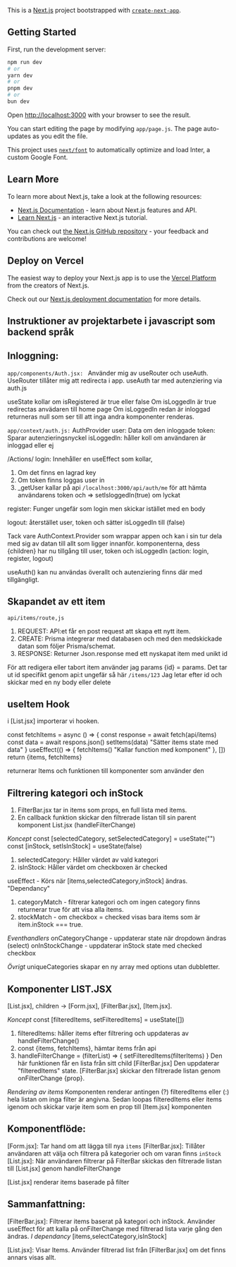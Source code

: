 This is a [Next.js](https://nextjs.org/) project bootstrapped with [`create-next-app`](https://github.com/vercel/next.js/tree/canary/packages/create-next-app).

## Getting Started

First, run the development server:

```bash
npm run dev
# or
yarn dev
# or
pnpm dev
# or
bun dev
```

Open [http://localhost:3000](http://localhost:3000) with your browser to see the result.

You can start editing the page by modifying `app/page.js`. The page auto-updates as you edit the file.

This project uses [`next/font`](https://nextjs.org/docs/basic-features/font-optimization) to automatically optimize and load Inter, a custom Google Font.

## Learn More

To learn more about Next.js, take a look at the following resources:

- [Next.js Documentation](https://nextjs.org/docs) - learn about Next.js features and API.
- [Learn Next.js](https://nextjs.org/learn) - an interactive Next.js tutorial.

You can check out [the Next.js GitHub repository](https://github.com/vercel/next.js/) - your feedback and contributions are welcome!

## Deploy on Vercel

The easiest way to deploy your Next.js app is to use the [Vercel Platform](https://vercel.com/new?utm_medium=default-template&filter=next.js&utm_source=create-next-app&utm_campaign=create-next-app-readme) from the creators of Next.js.

Check out our [Next.js deployment documentation](https://nextjs.org/docs/deployment) for more details.

## Instruktioner av projektarbete i javascript som backend språk

## Inloggning:

`app/components/Auth.jsx: `
Använder mig av useRouter och useAuth. UseRouter tillåter mig att redirecta i app. useAuth tar med autenziering via auth.js

useState kollar om isRegistered är true eller false
Om isLoggedIn är true redirectas anvädaren till home page
Om isLoggedIn redan är inloggad returneras null som ser till att inga andra komponenter renderas.

`app/context/auth.js:`
AuthProvider
user: Data om den inloggade
token: Sparar autenzieringsnyckel
isLoggedIn: håller koll om användaren är inloggad eller ej

/Actions/
login:
Innehåller en useEffect som kollar,

1. Om det finns en lagrad key
2. Om token finns loggas user in
3. \_getUser kallar på api `/localhost:3000/api/auth/me` för att hämta användarens token och => setIsloggedIn(true) om lyckat

register: Funger ungefär som login men skickar istället med en body

logout: återstället user, token och sätter isLoggedIn till (false)

Tack vare AuthContext.Provider som wrappar appen och kan i sin tur dela med sig av datan till allt som ligger innanför.
komponenterna, dess {children} har nu tillgång till user, token och isLoggedIn (action: login, register, logout)

useAuth() kan nu användas överallt och autenziering finns där med tillgängligt.

## Skapandet av ett item

`api/items/route,js`

1. REQUEST: API:et får en post request att skapa ett nytt item.
2. CREATE: Prisma integrerar med databasen och med den medskickade datan som följer Prisma/schemat.
3. RESPONSE: Returner Json.response med ett nyskapat item med unikt id

För att redigera eller tabort item använder jag params {id} = params. Det tar ut id specifikt genom api:t ungefär så här `/items/123`
Jag letar efter id och skickar med en ny body eller delete

## useItem Hook

i [List.jsx] importerar vi hooken.

<Form onItemChange = {fetchItems}>
<Item onItemChange = {fetchItems}>

const fetchItems = async () => {
const response = await fetch(api/items)
const data = await respons.json()
setItems(data) "Sätter items state med data"
}
useEffect(() => {
fetchItems() "Kallar function med komponent"
}, [])
return {items, fetchItems}

returnerar Items och funktionen till komponenter som använder den

## Filtrering kategori och inStock

1. FilterBar.jsx tar in items som props, en full lista med items.
2. En callback funktion skickar den filtrerade listan till sin parent komponent List.jsx (handleFilterChange)

_Koncept_
const [selectedCategory, setSelectedCategory] = useState("")
const [inStock, setIsInStock] = useState(false)

1. selectedCategory: Håller värdet av vald kategori
2. isInStock: Håller värdet om checkboxen är checked

useEffect - Körs när [items,selectedCategory,inStock] ändras. "Dependancy"

1. categoryMatch - filtrerar kategori och om ingen category finns returnerar true för att visa alla items.
2. stockMatch - om checkbox = checked visas bara items som är item.inStock === true.

_Eventhandlers_
onCategoryChange - uppdaterar state när dropdown ändras (select)
onInStockChange - uppdaterar inStock state med checked checkbox

_Övrigt_
uniqueCategories skapar en ny array med options utan dubbletter.

## Komponenter LIST.JSX

[List.jsx], children -> [Form.jsx], [FilterBar.jsx], [Item.jsx].

_Koncept_
const [filteredItems, setFilteredItems] = useState([])

1. filteredItems: håller items efter filtrering och uppdateras av handleFilterChange()
2. const {items, fetchItems}, hämtar items från api
3. handleFilterChange = (filterList) => {
   setFilteredItems(filterItems)
   }
   Den här funktionen får en lista från sitt child [FilterBar.jsx]
   Den uppdaterar "filteredItems" state.
   [FilterBar.jsx] skickar den filtrerade listan genom onFilterChange {prop}.

_Rendering av items_
Komponenten renderar antingen (?) filteredItems eller (:) hela listan om inga filter är angivna.
Sedan loopas filteredItems eller items igenom och skickar varje item som en prop till [Item.jsx] komponenten

## Komponentflöde:

[Form.jsx]: Tar hand om att lägga till nya `items`
[FilterBar.jsx]: Tillåter användaren att välja och filtrera på kategorier och om varan finns `inStock`
[List.jsx]: När användaren filtrerar på FilterBar skickas den filtrerade listan till [List.jsx] genom handleFilterChange

[List.jsx] renderar items baserade på filter

## Sammanfattning:

[FilterBar.jsx]: Filtrerar items baserat på kategori och inStock. Använder useEffect för att kalla på onFilterChange med filtrerad lista varje gång den ändras. _I dependancy_ [items,selectCategory,isInStock]

[List.jsx]: Visar Items. Använder filtrerad list från [FilterBar.jsx] om det finns annars visas allt.
